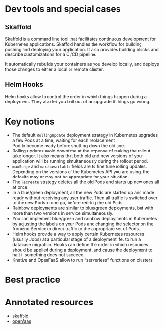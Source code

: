 # Dev tools and special cases

## Skaffold

Skaffold is a command line tool that facilitates continuous development for Kubernetes applications. 
Skaffold handles the workflow for building, pushing and deploying your application. 
It also provides building blocks and describe customizations for a CI/CD pipeline.

It automatically rebuilds your containers as you develop locally, and deploys those changes to either a local or remote cluster.

## Helm Hooks

Helm hooks allow to control the order in which things happen during a deployment. They also let you bail out of an upgrade if things go wrong.

# Key notions

* The default `RollingUpdate` deployment strategy in Kubernetes upgrades a few Pods at a time, waiting for each replacement  
  Pod to become ready before shutting down the old one.
* Rolling updates avoid downtime at the expense of making the rollout take longer. It also means that both old and new versions of your application will be running
simultaneously during the rollout period.
* `maxSurge` and `maxUnavailable` fields are to fine tune rolling updates. Depending on the versions of the Kubernetes API you are using, the
defaults may or may not be appropriate for your situation.
* The `Recreate` strategy deletes all the old Pods and starts up new ones all at once. 
* In a blue/green deployment, all the new Pods are started up and made ready without receiving any user traffic. 
  Then all traffic is switched over to the new Pods in one go, before retiring the old Pods.
* Rainbow deployments are similar to blue/green deployments, but with more than two versions in service simultaneously.
* You can implement blue/green and rainbow deployments in Kubernetes by adjusting the labels on your Pods and changing the selector on the frontend
Service to direct traffic to the appropriate set of Pods. 
* Helm hooks provide a way to apply certain Kubernetes resources (usually Jobs) at a particular stage of a deployment, 
 fe. to run a database migration. Hooks can define the order in which resources should be applied during a deployment, and cause the deployment to halt if something does not succeed.
* Knative and OpenFaaS allow to run “serverless” functions on clusters


# Best practice

# Annotated resources

* [skaffold](https://github.com/GoogleContainerTools/skaffold)
* [openfaas](https://www.openfaas.com)